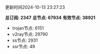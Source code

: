 更新时间2024-10-13 23:27:23

**总订阅: 2347**
**总节点: 67934**
**有效节点: 38921**
- trojan节点: 6151
- v2ray节点: 29790
- ss节点: 2931
- ssr节点: 49
